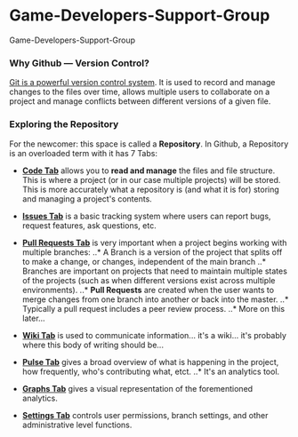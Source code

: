 # Game-Developers-Support-Group
Game-Developers-Support-Group

### Why Github — Version Control?
[Git is a powerful version control system](https://git-scm.com/book/en/v2/Getting-Started-About-Version-Control). It is used to record and manage changes to the files over time, allows multiple users to collaborate on a project and manage conflicts between different versions of a given file.

### Exploring the Repository
For the newcomer: this space is called a **Repository**. In Github, a Repository is an overloaded term with it has 7 Tabs:

* **[Code Tab](https://github.com/Zbeyer/Game-Developers-Support-Group)** allows you to **read and manage** the files and file structure. This is where a project (or in our case multiple projects) will be stored. This is more accurately what a repository is (and what it is for) storing and managing a project's contents.

* **[Issues Tab](https://github.com/Zbeyer/Game-Developers-Support-Group/issues)** is a basic tracking system where users can report bugs, request features, ask questions, etc.

* **[Pull Requests Tab](https://github.com/Zbeyer/Game-Developers-Support-Group/pulls)** is very important when a project begins working with multiple branches:
..* A Branch is a version of the project that splits off to make a change, or changes, independent of the main branch
..* Branches are important on projects that need to maintain multiple states of the projects (such as when different versions exist across multiple environments).
..* **Pull Requests** are created when the user wants to merge changes from one branch into another or back into the master.
..* Typically a pull request includes a peer review process.
..* More on this later...

* **[Wiki Tab](https://github.com/Zbeyer/Game-Developers-Support-Group/wiki)** is used to communicate information... it's a wiki... it's probably where this body of writing should be...

* **[Pulse Tab](https://github.com/Zbeyer/Game-Developers-Support-Group/pulse)** gives a broad overview of what is happening in the project, how frequently, who's contributing what, etct.
..* It's an analytics tool.

* **[Graphs Tab](https://github.com/Zbeyer/Game-Developers-Support-Group/graphs)** gives a visual representation of the forementioned analytics.

* **[Settings Tab](https://github.com/Zbeyer/Game-Developers-Support-Group/settings)** controls user permissions, branch settings, and other administrative level functions.
